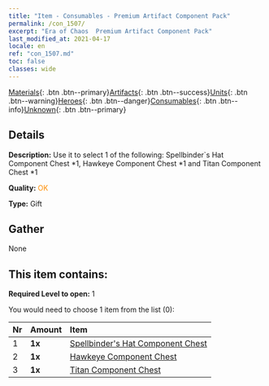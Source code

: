 ```yaml
---
title: "Item - Consumables - Premium Artifact Component Pack"
permalink: /con_1507/
excerpt: "Era of Chaos  Premium Artifact Component Pack"
last_modified_at: 2021-04-17
locale: en
ref: "con_1507.md"
toc: false
classes: wide
---
```

 [Materials](/Items/){: .btn .btn--primary}[Artifacts](/Items/Artifacts/){: .btn .btn--success}[Units](/Items/Units/){: .btn .btn--warning}[Heroes](/Items/Heroes/){: .btn .btn--danger}[Consumables](/Items/Consumables/){: .btn .btn--info}[Unknown](/Items/Unknown/){: .btn .btn--primary}

## Details
 **Description:** Use it to select 1 of the following: Spellbinder`s Hat Component Chest *1, Hawkeye Component Chest *1 and Titan Component Chest *1

 **Quality:** <span style="color: #FF8C00">OK</span>

 **Type:** Gift

## Gather

  None

## This item contains:

 **Required Level to open:** 1

 You would need to choose 1 item from the list (0):

  | Nr | Amount |     Item    |
  |:---|:-------|:------------|
  | 1 |  **1x** | [Spellbinder's Hat Component Chest](/Items/con_1359/) |  | 
  | 2 |  **1x** | [Hawkeye Component Chest](/Items/con_1349/) |  | 
  | 3 |  **1x** | [Titan Component Chest](/Items/con_1343/) |  | 
